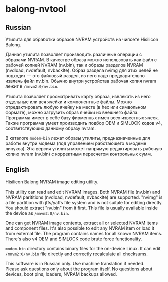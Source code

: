 # balong-nvtool

## Russian

Утилита для обработки образов NVRAM устройств на чипсете Hisilicon Balong.

Данная утилита позволяет производить различные операции с образами NVRAM. В качестве образа можно использовать как файл с рабочей копией NVRAM (nv.bin), так и образы разделов NVRAM (nvdload, nvdefault, nvbacklte). Образ раздела nvimg для этих целей не подходит — это файловый раздел, из него надо предварительно извлечь файл nv.bin. Обычно внутри устройства рабочая копия nvram лежит в `/mnvm2:0/nv.bin`.

Утилита позволяет просматривать карту образа, извлекать из него отдельные или вся ячейки и компонентные файлы. Можно отредактировать любую ячейку на месте (в hex или символьном формате), можно загрузить образ ячейки из внешнего файла. Программа имеет в себе базу фирменных имен всех известных ячеек.  
Также программа умеет производить подбор OEM и SIMLOCK-кодов v4, соответствующих данному образу nvram.

В каталоге `modem-bin` лежат образы утилиты, предназначенные для работы внутри модема (под упралением работающего в модеме линукса). Эта версия утилиты может напрямую редактировать рабочую копию nvram (nv.bin) с корректным пересчетом контрольных сумм.

## English

Hisilicon Balong NVRAM image editing utility.

This utility can read and edit NVRAM images. Both NVRAM file (nv.bin) and NVRAM parititions (nvdload, nvdefault, nvbacklte) are supported. "nvimg" is a file partition with jffs/yaffs file system and is not suitale for editing directly. You should extract "nv.bin" from it first. This file is usually available inside the device as `/mnvm2:0/nv.bin`.

One can get NVRAM image contents, extract all or selected NVRAM items and component files. It's also possible to edit any NVRAM item or load it from external file. The program contains names for all known NVRAM items.  
There's also v4 OEM and SIMLOCK code brute force functionality.

`modem-bin` directory contains binary files for the on-device Linux. It can edit `/mnvm2:0/nv.bin` file directly and correctly recalculate all checksums.

This software is in Russian only. Use machine translation if needed.  
Please ask questions only about the program itself. No questions about devices, boot pins, loaders, NVRAM backups allowed.